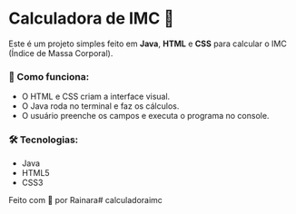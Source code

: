 # Calculadora de IMC 🧮

Este é um projeto simples feito em **Java**, **HTML** e **CSS** para calcular o IMC (Índice de Massa Corporal).

### 🚀 Como funciona:
- O HTML e CSS criam a interface visual.
- O Java roda no terminal e faz os cálculos.
- O usuário preenche os campos e executa o programa no console.

### 🛠️ Tecnologias:
- Java
- HTML5
- CSS3

Feito com 💜 por Rainara#   c a l c u l a d o r a i m c  
 